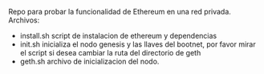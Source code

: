 Repo para probar la funcionalidad de Ethereum en una red privada.
Archivos:
* install.sh script de instalacion de ethereum y dependencias
* init.sh inicializa el nodo genesis y las llaves del bootnet, por favor mirar el script si desea cambiar la ruta del directorio de geth
* geth.sh archivo de inicializacion del nodo.
